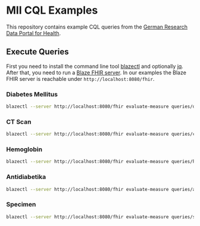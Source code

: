 # MII CQL Examples

This repository contains example CQL queries from the [German Research Data Portal for Health][1].

## Execute Queries

First you need to install the command line tool [blazectl][2] and optionally [jq][4]. After that, you need to run a
[Blaze FHIR server][3]. In our examples the Blaze FHIR server is reachable under `http://localhost:8080/fhir`.

### Diabetes Mellitus

```sh
blazectl --server http://localhost:8080/fhir evaluate-measure queries/diabetes-mellitus.yml | jq -f result.jq
```

### CT Scan

```sh
blazectl --server http://localhost:8080/fhir evaluate-measure queries/ct-scan.yml | jq -f result.jq
```

### Hemoglobin

```sh
blazectl --server http://localhost:8080/fhir evaluate-measure queries/hemoglobin.yml | jq -f result.jq
```

### Antidiabetika

```sh
blazectl --server http://localhost:8080/fhir evaluate-measure queries/antidiabetika.yml | jq -f result.jq
```

### Specimen

```sh
blazectl --server http://localhost:8080/fhir evaluate-measure queries/specimen.yml | jq -f result.jq
```

[1]: <https://forschen-fuer-gesundheit.de>
[2]: <https://github.com/samply/blazectl>
[3]: <https://github.com/samply/blaze>
[4]: <https://jqlang.github.io/jq/>
